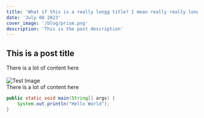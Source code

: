 ```yaml
---
title: 'What if this is a really longg title? I mean really really longg title? i guess it is long enough now.'
date: 'July 08 2023'
cover_image: '/blog/prism.png'
description: 'This is the post description'
---
```


## This is a post title

There is a lot of content here
<br />
<br />
![Test Image](/blog/prism.png)  
There is a lot of content here

```java
public static void main(String[] args) {
    System.out.println("Hello World");
}
```
